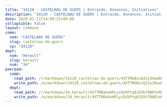 ```yaml
---
title: "34120 - CASTELNAU DE GUERS | Entraide, Annonces, Initiatives"
description: "34120 - CASTELNAU DE GUERS | Entraide, Annonces, Initiatives"
date: 2020-01-11T14:09:21+09:00
collapsible: false
layout: commune
comm:
  nom: "CASTELNAU DE GUERS"
  slug: castelnau-de-guers
  cp: "34120"
dept:
  nom: "Hérault"
  slug: herault
  num: "34"
peerpad:
  comm:
    read_path: /r/markdown/34120_castelnau-de-guers/4XTTMGBsvQ3Jy3HaeRQXTW2E6z2puXuwZ13MTyj33zekM22bd
    write_path: /w/markdown/34120_castelnau-de-guers/4XTTMGBsvQ3Jy3HaeRQXTW2E6z2puXuwZ13MTyj33zekM22bd-K3TgTfKjVtkpUD1kM2chYsn5mSRfURwe2svQAcbax497ZijXocdQrczo1jL4tPKxqgM6BVCNJFYVpu4aPaxPdj7buwCEWwsK9ECLP5GAoVJiWQgVkWsdYL2svw2BvHvbxv2kUzD1
  dept:
    read_path: /r/markdown/34_herault/4XTTMBaUoHPLycDdXPtqBJGVh78NEVoMZNyf8Wnh1X5DK6Ew8
    write_path: /w/markdown/34_herault/4XTTMBaUoHPLycDdXPtqBJGVh78NEVoMZNyf8Wnh1X5DK6Ew8-K3TgTd4rzWVX1F82NgGyNepGUxhqCmodCALjxNZeEdBQWQhd1NJYx1gHMW9QBLL6sN41ALXRejLsG2VetgVferfVncrvVCz47dChJvN8ouQLRMdWs4KpxKPeRYR1nspmhzdBqF8J
---
```


